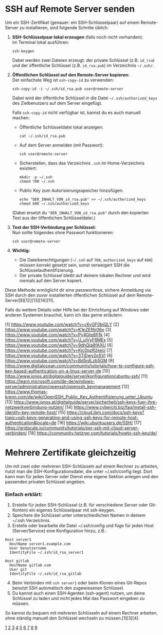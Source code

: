 # SSH auf Remote Server senden
Um ein SSH-Zertifikat (genauer: ein SSH-Schlüsselpaar) auf einem Remote-Server zu installieren, sind folgende Schritte üblich:

1. **SSH-Schlüsselpaar lokal erzeugen** (falls noch nicht vorhanden):  
   Im Terminal lokal ausführen:
   ```
   ssh-keygen
   ```
   Dabei werden zwei Dateien erzeugt: der private Schlüssel (z.B. `id_rsa`) und der öffentliche Schlüssel (z.B. `id_rsa.pub`) im Verzeichnis `~/.ssh/`.

2. **Öffentlichen Schlüssel auf den Remote-Server kopieren:**  
   Der einfachste Weg ist `ssh-copy-id` zu verwenden:
   ```
   ssh-copy-id -i ~/.ssh/id_rsa.pub user@remote-server
   ```
   Dabei wird der öffentliche Schlüssel in die Datei `~/.ssh/authorized_keys` des Zielbenutzers auf dem Server eingefügt.

   Falls `ssh-copy-id` nicht verfügbar ist, kannst du es auch manuell machen:
   - Öffentliche Schlüsseldatei lokal anzeigen:
     ```
     cat ~/.ssh/id_rsa.pub
     ```
   - Auf dem Server anmelden (mit Passwort):
     ```
     ssh user@remote-server
     ```
   - Sicherstellen, dass das Verzeichnis `.ssh` im Home-Verzeichnis existiert:
     ```
     mkdir -p ~/.ssh
     chmod 700 ~/.ssh
     ```
   - Public Key zum Autorisierungsspeicher hinzufügen:
     ```
     echo "DER_INHALT_VON_id_rsa.pub" >> ~/.ssh/authorized_keys
     chmod 600 ~/.ssh/authorized_keys
     ```
   (Dabei ersetzt du `"DER_INHALT_VON_id_rsa.pub"` durch den kopierten Text aus der öffentlichen Schlüsseldatei.)

3. **Test der SSH-Verbindung per Schlüssel:**  
   Nun sollte folgendes ohne Passwort funktionieren:
   ```
   ssh user@remote-server
   ```

4. **Wichtig:**  
   - Die Dateiberechtigungen (`~/.ssh` auf `700`, `authorized_keys` auf `600`) müssen korrekt gesetzt sein, sonst verweigert SSH die Schlüsselauthentifizierung.  
   - Der private Schlüssel bleibt auf deinem lokalen Rechner und wird niemals auf den Server kopiert.

Diese Methode ermöglicht dir eine passwortlose, sichere Anmeldung via SSH durch den zuvor installierten öffentlichen Schlüssel auf dem Remote-Server[9][12][13][14][11].

Falls du weitere Details oder Hilfe bei der Einrichtung auf Windows oder anderen Systemen brauchst, kann ich das gerne erläutern.

[1] https://www.youtube.com/watch?v=c6yGF0bjQLY
[2] https://www.youtube.com/watch?v=K1pZEf6r06o
[3] https://www.youtube.com/watch?v=Py4Gtp8fj1k
[4] https://www.youtube.com/watch?v=U_uiVyF6MEs
[5] https://www.youtube.com/watch?v=9dhQIa8fAXU
[6] https://www.youtube.com/watch?v=Kjc0pzR2eeU
[7] https://www.youtube.com/watch?v=3TiDwy2oSVI
[8] https://www.youtube.com/watch?v=Bd5rdLzb5GM
[9] https://www.digitalocean.com/community/tutorials/how-to-configure-ssh-key-based-authentication-on-a-linux-server-de
[10] https://www.ionos.at/digitalguide/server/konfiguration/ubuntu-ssh/
[11] https://learn.microsoft.com/de-de/windows-server/administration/openssh/openssh_keymanagement
[12] https://www.thomas-krenn.com/de/wiki/OpenSSH_Public_Key_Authentifizierung_unter_Ubuntu
[13] https://www.ionos.at/digitalguide/server/sicherheit/ssh-keys-fuer-ihre-netzwerkverbindung-nutzen/
[14] https://www.cyberciti.biz/faq/install-ssh-identity-key-remote-host/
[15] https://cloud.ibm.com/docs/ssh-keys?topic=ssh-keys-generating-and-using-ssh-keys-for-remote-host-authentication&locale=de
[16] https://wiki.ubuntuusers.de/SSH/
[17] https://gridscale.io/community/tutorials/per-ssh-mit-cloud-server-verbinden/
[18] https://community.hetzner.com/tutorials/howto-ssh-key/de/

# Mehrere Zertifikate gleichzeitig

Um mit zwei oder mehreren SSH-Schlüsseln auf einem Rechner zu arbeiten, nutzt man die SSH-Konfigurationsdatei, die unter ~/.ssh/config liegt. Dort kann man für jeden Server oder Dienst eine eigene Sektion anlegen und den passenden privaten Schlüssel angeben.

### Einfach erklärt:

1. Erstelle für jeden SSH-Schlüssel (z.B. für verschiedene Server oder Git-Konten) ein eigenes Schlüsselpaar mit ssh-keygen.
2. Speichere die Schlüssel unter unterschiedlichen Namen in deinem ~/.ssh Verzeichnis.
3. Erstelle oder bearbeite die Datei ~/.ssh/config und füge für jeden Host (Server/Service) eine Konfiguration hinzu, z.B.:

```
Host server1
  HostName server1.example.com
  User benutzername
  IdentityFile ~/.ssh/id_rsa_server1

Host gitlab
  HostName gitlab.com
  User git
  IdentityFile ~/.ssh/id_rsa_gitlab
```

4. Beim Verbinden mit `ssh server1` oder beim Klonen eines Git-Repos benutzt SSH automatisch den zugewiesenen Schlüssel.
5. Du kannst auch einen SSH-Agenten (ssh-agent) nutzen, um deine Schlüssel zu laden und nicht jedes Mal das Passwort eingeben zu müssen.

So kannst du bequem mit mehreren Schlüsseln auf einem Rechner arbeiten, ohne ständig manuell den Schlüssel wechseln zu müssen.[1][3][4]

[1](https://mobile.fhstp.ac.at/allgemein/ssh-schluessel-gitlab/)
[2](https://www.reddit.com/r/hetzner/comments/sq7ikt/adding_second_ssh_key_to_cloud_server_possible/)
[3](https://www.hosting.de/helpdesk/anleitungen/server/openssh_server/)
[4](https://www.ionos.at/digitalguide/server/sicherheit/ssh-keys-fuer-ihre-netzwerkverbindung-nutzen/)
[5](https://www.reddit.com/r/linuxquestions/comments/hlyp4v/is_it_bad_to_use_the_same_ssh_key_on_multiple/)
[6](https://www.computerbase.de/forum/threads/ssh-mehrere-schluesselpaare.1065827/)
[7](https://forum.linuxguides.de/index.php?thread%2F7167-mehrere-ssh-key-s-nutzen%2F)
[8](https://forum.netcup.de/administration-eines-server-vserver/vserver-server-kvm-server/10110-umgang-mit-ssh-keys-und-passw%C3%B6rtern-bei-mehreren-servern/)
[9](https://docs.github.com/de/authentication/connecting-to-github-with-ssh/generating-a-new-ssh-key-and-adding-it-to-the-ssh-agent)
